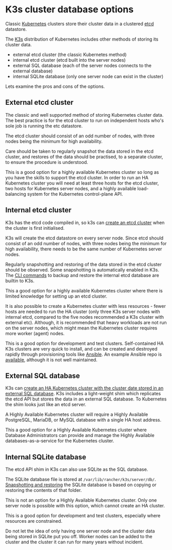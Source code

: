# K3s cluster database options

Classic [Kubernetes](https://kubernetes.io/) clusters store their cluster data in a clustered [etcd](https://etcd.io/) datastore.

The [K3s](https://k3s.io/) distribution of Kubernetes includes other methods of storing its cluster data.

* external etcd cluster (the classic Kubernetes method)
* internal etcd cluster (etcd built into the server nodes)
* external SQL database (each of the server nodes connects to the external database)
* internal SQLite database (only one server node can exist in the cluster)

Lets examine the pros and cons of the options.

## External etcd cluster

The classic and well supported method of storing Kubernetes cluster data. The best practice is for the etcd cluster to run on independent hosts who's sole job is running the etc datastore.

The etcd cluster should consist of an odd number of nodes, with three nodes being the minimum for high availability.

Care should be taken to regularly snapshot the data stored in the etcd cluster, and restores of the data should be practised, to a separate cluster, to ensure the procedure is understood.

This is a good option for a highly available Kubernetes cluster so long as you have the skills to support the etcd cluster. In order to run an HA Kubernetes cluster you will need at least three hosts for the etcd cluster, two hosts for Kubernetes server nodes, and a highly available load-balancing system for the Kubernetes control-plane API.

## Internal etcd cluster

K3s has the etcd code compiled in, so k3s can [create an etcd cluster](https://docs.k3s.io/datastore/ha-embedded) when the cluster is first initialised.

K3s will create the etcd datastore on every server node. Since etcd should consist of an odd number of nodes, with three nodes being the minimum for high availability, there needs to be the same number of Kubernetes server nodes.

Regularly snapshotting and restoring of the data stored in the etcd cluster should be observed. Some snapshotting is automatically enabled in K3s. The [CLI commands](https://docs.k3s.io/cli/etcd-snapshot) to backup and restore the internal etcd database are builtin to K3s.

This a good option for a highly available Kubernetes cluster where there is limited knowledge for setting up an etcd cluster.

It is also possible to create a Kubernetes cluster with less resources - fewer hosts are needed to run the HA cluster (only three K3s server nodes with internal etcd, compared to the five nodes recommended a K3s cluster with external etc). Although, it is recommended that heavy workloads are not run on the server nodes, which might mean the Kubernetes cluster requires more worker (agent) nodes.

This is a good option for development and test clusters. Self-contained HA K3s clusters are very quick to install, and can be created and destroyed rapidly through provisioning tools like [Ansible](https://www.ansible.com/). An example Ansible repo is [available](https://github.com/k3s-io/k3s-ansible), although it is not well maintained.

## External SQL database

K3s can [create an HA Kubernetes cluster with the cluster date stored in an external SQL database](https://docs.k3s.io/datastore/ha). K3s includes a light-weight shim which replicates the etcd API but stores the data in an external SQL database. To Kubernetes the shim looks just like an etcd server.

A Highly Available Kubernetes cluster will require a Highly Available PostgreSQL, MariaDB, or MySQL database with a single HA host address.

This a good option for a Highly Available Kubernetes cluster where Database Administrators can provide and manage the Highly Available databases-as-a-service for the Kubernetes cluster.

## Internal SQLite database

The etcd API shim in K3s can also use SQLite as the SQL database.

The SQLite database file is stored at `/var/lib/rancher/k3s/server/db/`. [Snapshotting and restoring](https://docs.k3s.io/datastore/backup-restore#backup-and-restore-with-sqlite) the SQLite database is based on copying or restoring the contents of that folder.

This is not an option for a Highly Available Kubernetes cluster. Only one server node is possible with this option, which cannot create an HA cluster.

This is a good option for development and test clusters, especially where resources are constrained.

Do not let the idea of only having one server node and the cluster data being stored in SQLite put you off. Worker nodes can be added to the cluster and the cluster it can run for many years without incident.
